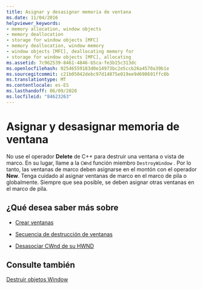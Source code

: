 ```yaml
---
title: Asignar y desasignar memoria de ventana
ms.date: 11/04/2016
helpviewer_keywords:
- memory allocation, window objects
- memory deallocation
- storage for window objects [MFC]
- memory deallocation, window memory
- window objects [MFC], deallocating memory for
- storage for window objects [MFC], allocating
ms.assetid: 7c962539-8461-4846-b5ca-fe3b15c313dc
ms.openlocfilehash: 02546559183d0e14973bc2e5ccb26a4570a39b1e
ms.sourcegitcommit: c21b05042debc97d14875e019ee9d698691ffc0b
ms.translationtype: MT
ms.contentlocale: es-ES
ms.lasthandoff: 06/09/2020
ms.locfileid: "84623263"
---
```

# <a name="allocating-and-deallocating-window-memory"></a>Asignar y desasignar memoria de ventana

No use el operador **Delete** de C++ para destruir una ventana o vista de marco. En su lugar, llame a la `CWnd` función miembro `DestroyWindow` . Por lo tanto, las ventanas de marco deben asignarse en el montón con el operador **New**. Tenga cuidado al asignar ventanas de marco en el marco de pila o globalmente. Siempre que sea posible, se deben asignar otras ventanas en el marco de pila.

## <a name="what-do-you-want-to-know-more-about"></a>¿Qué desea saber más sobre

- [Crear ventanas](creating-windows.md)

- [Secuencia de destrucción de ventanas](window-destruction-sequence.md)

- [Desasociar CWnd de su HWND](detaching-a-cwnd-from-its-hwnd.md)

## <a name="see-also"></a>Consulte también

[Destruir objetos Window](destroying-window-objects.md)
